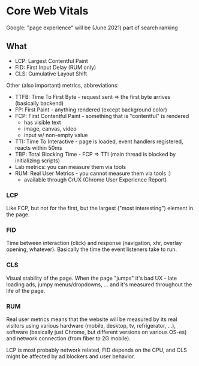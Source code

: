 # Core Web Vitals

Google: "page experience" will be (June 2021) part of search ranking

## What

- LCP: Largest Contentful Paint
- FID: First Input Delay (RUM only)
- CLS: Cumulative Layout Shift

Other (also important) metrics, abbreviations:

- TTFB: Time To First Byte - request sent => the first byte arrives (basically backend)
- FP: First Paint - anything rendered (except background color)
- FCP: First Contentful Paint - something that is "contentful" is rendered
  - has visible text
  - image, canvas, video
  - input w/ non-empty value
- TTI: Time To Interactive - page is loaded, event handlers registered, reacts within 50ms
- TBP: Total Blocking Time - FCP => TTI (main thread is blocked by initializing scripts)
- Lab metrics: you can measure them via tools
- RUM: Real User Metrics - you cannot measure them via tools :)
  - available through CrUX (Chrome User Experience Report)

### LCP

Like FCP, but not for the first, but the largest ("most interesting") element in the page.

### FID

Time between interaction (click) and response (navigation, xhr, overlay opening, whatever). Basically the time the event listeners take to run.

### CLS

Visual stability of the page. When the page "jumps" it's bad UX - late loading ads, jumpy menus/dropdowns, ... and it's measured throughout the life of the page.

### RUM

Real user metrics means that the website will be measured by its real visitors using various hardware (mobile, desktop, tv, refrigerator, ...), software (basically just Chrome, but different versions on various OS-es) and network connection (from fiber to 2G mobile).

LCP is most probably network related, FID depends on the CPU, and CLS might be affected by ad blockers and user behavior.